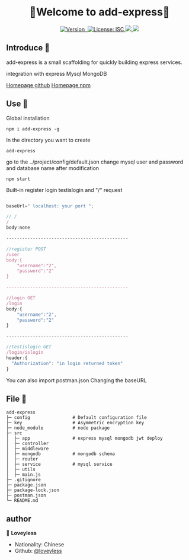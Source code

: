 <h1 align="center">🎉Welcome to add-express🎉</h1>
<div align="center">
  <a href="https://www.npmjs.com/package/add-express" target="_blank">
    <img alt="Version" src="https://img.shields.io/npm/v/add-express.svg">
  </a>
  <a href="https://www.npmjs.com/package/add-express" target="_blank">
    <img alt="" src="https://img.shields.io/node/v/add-express?color=purple">
  </a>
  <a href="#" target="_blank">
    <img alt="License: ISC" src="https://img.shields.io/badge/License-ISC-yellow.svg" />
  </a>
  <a href="#" target="_blank">
    <img src="https://img.shields.io/npm/dt/add-express" />
  </a>
  <a href="#" target="_blank">
    <img src="https://img.shields.io/github/languages/code-size/loveyless/add-express?color=orange" />
  </a>
</div>

## Introduce 📖
add-express is a small scaffolding for quickly building express services.

integration with express Mysql MongoDB 


[Homepage github](https://github.com/loveyless/add-express)
[Homepage npm](https://www.npmjs.com/package/add-express)
## Use 🔨

Global installation
```
npm i add-express -g
```

In the directory you want to create
```
add-express
```
go to the ../project/config/default.json
change mysql user and password and database name
after modification
```
npm start
```
Built-in register login testislogin and "/" request
```js

baseUrl=" localhost: your port ";

// /
/
body:none

----------------------------------------------

//register POST
/user
body:{
    "username":"2",
    "password":"2"
}

----------------------------------------------

//login GET
/login
body:{
    "username":"2",
    "password":"2"
}

----------------------------------------------

//testislogin GET
/login/islogin
header:{
  "Authorization": "in login returned token"
}

```
You can also import postman.json Changing the baseURL

## File 📂
```
add-express
├─ config                # Default configuration file
├─ key                   # Asymmetric encryption key
├─ node_module           # node package
├─ src
│  ├─ app                # express mysql mongodb jwt deploy
│  ├─ controller
│  ├─ middleware
│  ├─ mongodb            # mongodb schema
│  ├─ router
│  ├─ service            # mysql service
│  ├─ utils
│  ├─ main.js
├─ .gitignore
├─ package.json
├─ package-lock.json
├─ postman.json
└─ README.md
```

## author

👤 **Loveyless**

* Nationality: Chinese
* Github: [@loveyless](https://github.com/loveyless)
